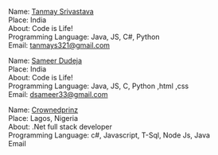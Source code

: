 Name: [Tanmay Srivastava](https://github.com/Tanmay17)<br/>
Place: India<br/>
About: Code is Life!<br/>
Programming Language: Java, JS, C#, Python<br/>
Email: tanmays321@gmail.com<br/>

Name: [Sameer Dudeja](https://github.com/sameer-dudeja)<br/>
Place: India<br/>
About: Code is Life!<br/>
Programming Language: Java, JS, C, Python ,html ,css<br/>
Email: dsameer33@gmail.com<br/>

Name: [Crownedprinz](https://github.com/Crownedprinz)<br/>
Place: Lagos, Nigeria<br/>
About: .Net full stack developer<br/>
Programming Language: c#, Javascript, T-Sql, Node Js, Java<br/>
Email<br/>
		

